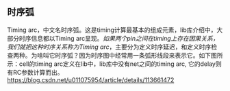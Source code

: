 ## 时序弧
Timing arc，中文名时序弧。这是timing计算最基本的组成元素，lib库介绍中，大部分时序信息都以Timing arc呈现。*如果两个pin之间在timing上存在因果关系，我们就把这种时序关系称为Timing arc*，主要分为定义时序延迟，和定义时序检查两种。为啥叫它时序弧？因为时序图中经常用一条弧形线段来表示它。如下图所示：cell的timing arc定义在lib中，lib库中没有net之间的timing arc, 它的delay则有RC参数计算而出。
https://blog.csdn.net/u011075954/article/details/113661472




